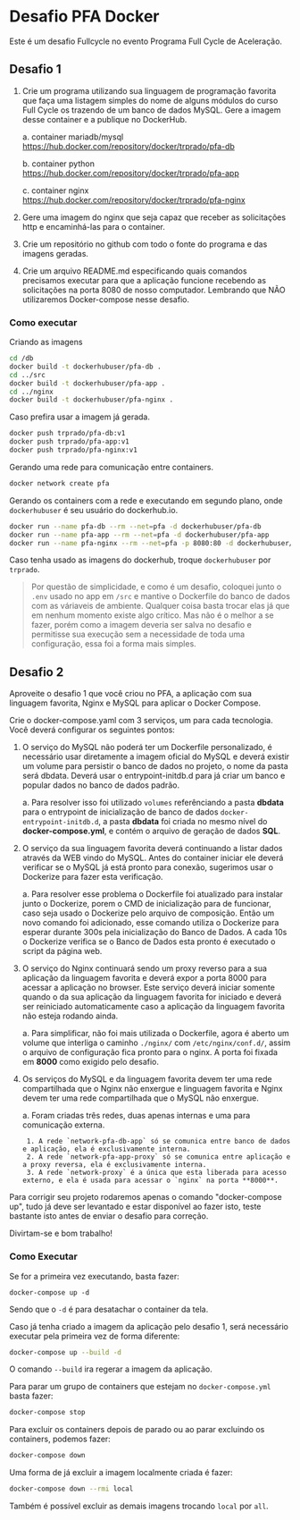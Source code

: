 # Desafio PFA Docker
Este é um desafio Fullcycle no evento Programa Full Cycle de Aceleração.

## Desafio 1

1. Crie um programa utilizando sua linguagem de programação favorita que faça uma listagem simples do nome de alguns módulos do curso Full Cycle os trazendo de um banco de dados MySQL. Gere a imagem desse container e a publique no DockerHub.
    
    a. container mariadb/mysql https://hub.docker.com/repository/docker/trprado/pfa-db
    
    b. container python https://hub.docker.com/repository/docker/trprado/pfa-app

    c. container nginx https://hub.docker.com/repository/docker/trprado/pfa-nginx

2. Gere uma imagem do nginx que seja capaz que receber as solicitações http e encaminhá-las para o container.
3. Crie um repositório no github com todo o fonte do programa e das imagens geradas.
4. Crie um arquivo README.md especificando quais comandos precisamos executar para que a aplicação funcione recebendo as solicitações na porta 8080 de nosso computador. Lembrando que NÃO utilizaremos Docker-compose nesse desafio.

### Como executar

Criando as imagens
```bash
cd /db
docker build -t dockerhubuser/pfa-db .
cd ../src
docker build -t dockerhubuser/pfa-app .
cd ../nginx
docker build -t dockerhubuser/pfa-nginx .
```

Caso prefira usar a imagem já gerada.
```bash
docker push trprado/pfa-db:v1
docker push trprado/pfa-app:v1
docker push trprado/pfa-nginx:v1
```

Gerando uma rede para comunicação entre containers.
```bash
docker network create pfa
```

Gerando os containers com a rede e executando em segundo plano, onde `dockerhubuser` é seu usuário do dockerhub.io.
```bash
docker run --name pfa-db --rm --net=pfa -d dockerhubuser/pfa-db
docker run --name pfa-app --rm --net=pfa -d dockerhubuser/pfa-app
docker run --name pfa-nginx --rm --net=pfa -p 8080:80 -d dockerhubuser/pfa-nginx
```

Caso tenha usado as imagens do dockerhub, troque `dockerhubuser` por `trprado`.

> Por questão de simplicidade, e como é um desafio, coloquei junto o `.env` usado no app em `/src` e mantive o Dockerfile do banco de dados com as váriaveis de ambiente. Qualquer coisa basta trocar elas já que em nenhum momento existe algo crítico. Mas não é o melhor a se fazer, porém como a imagem deveria ser salva no desafio e permitisse sua execução sem a necessidade de toda uma configuração, essa foi a forma mais simples.

## Desafio 2

Aproveite o desafio 1 que você criou no PFA, a aplicação com sua linguagem favorita, Nginx e MySQL para aplicar o Docker Compose.

Crie o docker-compose.yaml com 3 serviços, um para cada tecnologia. Você deverá configurar os seguintes pontos:

1. O serviço do MySQL não poderá ter um Dockerfile personalizado, é necessário usar diretamente a imagem oficial do MySQL e deverá existir um volume para persistir o banco de dados no projeto, o nome da pasta será dbdata. Deverá usar o entrypoint-initdb.d para já criar um banco e popular dados no banco de dados padrão.

    a. Para resolver isso foi utilizado `volumes` referênciando a pasta **dbdata** para o entrypoint de inicialização de banco de dados `docker-entrypoint-initdb.d`, a pasta **dbdata** foi criada no mesmo nível do **docker-compose.yml**, e contém o arquivo de geração de dados **SQL**.

2. O serviço da sua linguagem favorita deverá continuando a listar dados através da WEB vindo do MySQL. Antes do container iniciar ele deverá verificar se o MySQL já está pronto para conexão, sugerimos usar o Dockerize para fazer esta verificação.

    a. Para resolver esse problema o Dockerfile foi atualizado para instalar junto o Dockerize, porem o CMD de inicialização para de funcionar, caso seja usado o Dockerize pelo arquivo de composição. Então um novo comando foi adicionado, esse comando utiliza o Dockerize para esperar durante 300s pela inicialização do Banco de Dados. A cada 10s o Dockerize verifica se o Banco de Dados esta pronto é executado o script da página web.

3. O serviço do Nginx continuará sendo um proxy reverso para a sua aplicação da linguagem favorita e deverá expor a porta 8000 para acessar a aplicação no browser. Este serviço deverá iniciar somente quando o da sua aplicação da linguagem favorita for iniciado e deverá ser reiniciado automaticamente caso a aplicação da linguagem favorita não esteja rodando ainda.

    a. Para simplificar, não foi mais utilizada o Dockerfile, agora é aberto um volume que interliga o caminho `./nginx/` com `/etc/nginx/conf.d/`, assim o arquivo de configuração fica pronto para o nginx. A porta foi fixada em **8000** como exigido pelo desafio.

4. Os serviços do MySQL e da linguagem favorita devem ter uma rede compartilhada que o Nginx não enxergue e linguagem favorita e Nginx devem ter uma rede compartilhada que o MySQL não enxergue.

    a. Foram criadas três redes, duas apenas internas e uma para comunicação externa.

        1. A rede `network-pfa-db-app` só se comunica entre banco de dados e aplicação, ela é exclusivamente interna.
        2. A rede `network-pfa-app-proxy` só se comunica entre aplicação e a proxy reversa, ela é exclusivamente interna.
        3. A rede `network-proxy` é a única que esta liberada para acesso externo, e ela é usada para acessar o `nginx` na porta **8000**.

Para corrigir seu projeto rodaremos apenas o comando "docker-compose up", tudo já deve ser levantado e estar disponível ao fazer isto, teste bastante isto antes de enviar o desafio para correção.

Divirtam-se e bom trabalho!

### Como Executar

Se for a primeira vez executando, basta fazer:

```
docker-compose up -d
```

Sendo que o `-d` é para desatachar o container da tela.

Caso já tenha criado a imagem da aplicação pelo desafio 1, será necessário executar pela primeira vez de forma diferente:

```bash
docker-compose up --build -d
```
O comando `--build` ira regerar a imagem da aplicação.

Para parar um grupo de containers que estejam no `docker-compose.yml` basta fazer:

```bash
docker-compose stop
```

Para excluir os containers depois de parado ou ao parar excluindo os containers, podemos fazer:

```bash
docker-compose down
```

Uma forma de já excluir a imagem localmente criada é fazer:

```bash
docker-compose down --rmi local
```

Também é possível excluir as demais imagens trocando `local` por `all`.
